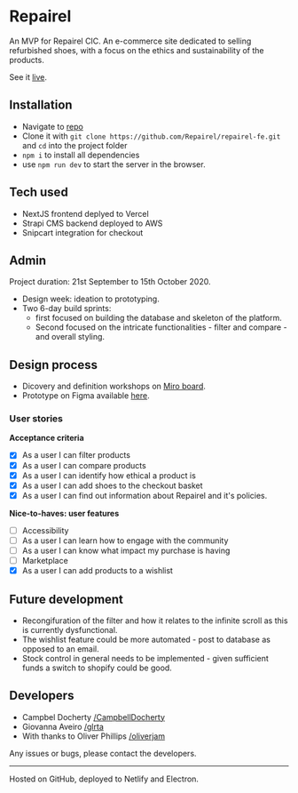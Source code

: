 # Repairel

An MVP for Repairel CIC. An e-commerce site dedicated to selling refurbished shoes, with a focus on the ethics and sustainability of the products.

See it [live](https://repairel-fe.vercel.app/).


## Installation

- Navigate to [repo](https://github.com/Repairel/repairel-fe)
- Clone it with `git clone https://github.com/Repairel/repairel-fe.git` and `cd` into the project folder
- `npm i` to install all dependencies
- use `npm run dev` to start the server in the browser.

## Tech used

- NextJS frontend deplyed to Vercel
- Strapi CMS backend deployed to AWS
- Snipcart integration for checkout

## Admin

Project duration: 21st September to 15th October 2020.

- Design week: ideation to prototyping.
- Two 6-day build sprints:
  - first focused on building the database and skeleton of the platform.
  - Second focused on the intricate functionalities - filter and compare - and overall styling.

## Design process

- Dicovery and definition workshops on [Miro board](https://www.notion.so/Design-sprint-7a365225caeb4a8582eef7e07ce6eb50#7efaade41cbb4e8e83cc69cd9671af60).
- Prototype on Figma available [here](https://www.figma.com/file/aq6IV6GlsPQyv7F0VdyMen/Repairel?node-id=0%3A1).

### User stories

**Acceptance criteria**

- [x] As a user I can filter products
- [x] As a user I can compare products
- [x] As a user I can identify how ethical a product is
- [x] As a user I can add shoes to the checkout basket
- [x] As a user I can find out information about Repairel and it's policies.

**Nice-to-haves: user features**

- [ ] Accessibility
- [ ] As a user I can learn how to engage with the community
- [ ] As a user I can know what impact my purchase is having
- [ ] Marketplace
- [x] As a user I can add products to a wishlist

## Future development

- Recongifuration of the filter and how it relates to the infinite scroll as this is currently dysfunctional.
- The wishlist feature could be more automated - post to database as opposed to an email.
- Stock control in general needs to be implemented - given sufficient funds a switch to shopify could be good.

## Developers

- Campbel Docherty [/CampbellDocherty](https://github.com/CampbellDocherty)
- Giovanna Aveiro [/glrta](https://github.com/glrta)
- With thanks to Oliver Phillips [/oliverjam](https://github.com/oliverjam)

Any issues or bugs, please contact the developers.

---

Hosted on GitHub, deployed to Netlify and Electron.
